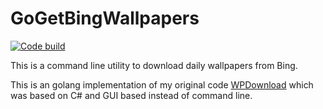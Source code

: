 # GoGetBingWallpapers
[![Code build](https://github.com/pjsoni/GoGetBingWallpapers/actions/workflows/build.yml/badge.svg)](https://github.com/pjsoni/GoGetBingWallpapers/actions/workflows/build.yml)


This is a command line utility to download daily wallpapers from Bing.

This is an golang implementation of my original code [WPDownload](https://github.com/pjsoni/WPDownload) which was based on C# and GUI based instead of command line.
